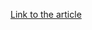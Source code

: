 [Link to the article](https://www.cisa.gov/news-events/alerts/2024/12/12/apple-releases-security-updates-multiple-products)
